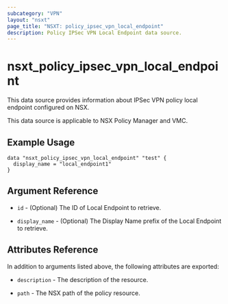 ```yaml
---
subcategory: "VPN"
layout: "nsxt"
page_title: "NSXT: policy_ipsec_vpn_local_endpoint"
description: Policy IPSec VPN Local Endpoint data source.
---
```


# nsxt_policy_ipsec_vpn_local_endpoint

This data source provides information about IPSec VPN policy local endpoint configured on NSX.

This data source is applicable to NSX Policy Manager and VMC.

## Example Usage

```hcl
data "nsxt_policy_ipsec_vpn_local_endpoint" "test" {
  display_name = "local_endpoint1"
}
```

## Argument Reference

* `id` - (Optional) The ID of Local Endpoint to retrieve.

* `display_name` - (Optional) The Display Name prefix of the Local Endpoint to retrieve.

## Attributes Reference

In addition to arguments listed above, the following attributes are exported:

* `description` - The description of the resource.

* `path` - The NSX path of the policy resource.
